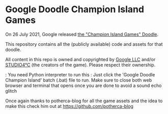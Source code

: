 # Google Doodle Champion Island Games

On 26 July 2021, Google released [the "Champion Island Games" Doodle](https://www.google.com/doodles/doodle-champion-island-games-july-26).

This repository contains all the (publicly available) code and assets for that doodle.

All content in this repo is owned and copyrighted by [Google LLC](https://google.com) and/or [STUDIO4°C](http://www.studio4c.co.jp/) (the creators of the game). Please respect their ownership.

: You need Python interpreter to run this
: Just click the 'Google Doodle Champion Island' batch (.bat) file to run. Make sure to close both web browser and terminal that opens once you are done to avoid a sound echo glitch

Once again thanks to potherca-blog for all the game assets and the idea to make this check him out at https://github.com/potherca-blog
